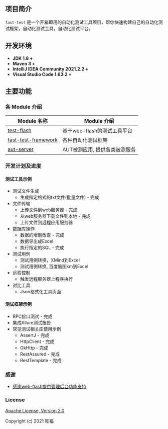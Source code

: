 ## 项目简介

`fast-test` 是一个开箱即用的自动化测试工具项目，帮你快速构建自己的自动化测试框架，自动化测试工具，自动化测试平台。

## 开发环境

- **JDK 1.8 +**
- **Maven 3 +**
- **IntelliJ IDEA Community 2021.2.2 +** 
- **Visual Studio Code 1.63.2 +**

## 主要功能

### 各 Module 介绍

| Module 名称                                                  | Module 介绍                                                  |
| ------------------------------------------------------------ | ------------------------------------------------------------ |
| [test-flash](./test-flash)                         | 基于web-flash的测试工具平台                                |
| [fast-test-framework](./fast-test-framework)       | 各种自动化测试框架                                |
| [aut-server](./aut-server)                         | AUT被测应用, 提供各类被测服务                                |

### 开发计划及进度

#### 测试工具示例
- 测试文件生成
    - 生成指定格式的txt文件(批量文件) - 完成
- 文件传输
    - 上传文件到web服务器 - 完成
    - 从web服务器下载文件到本地 - 完成
    - 上传文件到远程应用服务器
- 数据库操作
    - 数据的增删改查 - 完成
    - 数据导出成Excel
    - 执行指定的SQL - 完成
- 测试用例
    - 测试用例转换，XMind到Excel
    - 测试用例转换, 百度脑图km到Excel
- 远程控制
    - 触发远程服务器上程序执行
- 对比工具
    - Json格式化工具页面

#### 测试框架示例
- RPC接口测试 - 完成
- 集成Allure测试报告
- 常见测试相关库使用示例
  - AssertJ - 完成
  - HttpClient - 完成
  - OkHttp - 完成
  - RestAssured - 完成
  - RestTemplate - 完成

### 感谢
- [感谢web-flash提供管理后台功能支持](https://github.com/enilu/web-flash)

### License
[Apache License, Version 2.0](https://opensource.org/licenses/Apache-2.0)

Copyright (c) 2021 旺福